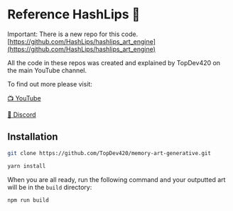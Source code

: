 # Reference HashLips 👄

Important: There is a new repo for this code.
[https://github.com/HashLips/hashlips_art_engine](https://github.com/HashLips/hashlips_art_engine)

All the code in these repos was created and explained by TopDev420 on the main YouTube channel.

To find out more please visit:

[📺 YouTube](https://www.youtube.com/channel/UC1LV4_VQGBJHTJjEWUmy8nA)

[👄 Discord](https://discord.com/invite/qh6MWhMJDN)

## Installation

```sh
git clone https://github.com/TopDev420/memory-art-generative.git

yarn install
```

When you are all ready, run the following command and your outputted art will be in the `build` directory:

```sh
npm run build
```
